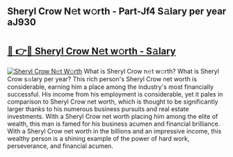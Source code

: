 ## Sheryl Crow N𝚎t w𝚘rth - Part-Jf4 S𝚊lary per year aJ930

# <h2><a href="http://gc1qnzz.nevu.top/?p=Sheryl+Crow">🔗 👉🔴 Sheryl Crow N𝚎t w𝚘rth - S𝚊lary</a></h2>

[![Sheryl Crow N𝚎t W𝚘rth](https://i.imgur.com/Oavwk0R.jpeg)](http://gc1qnzz.nevu.top/?p=Sheryl+Crow)
What is Sheryl Crow n𝚎t w𝚘rth? What is Sheryl Crow s𝚊lary per year?
This rich person's Sheryl Crow net worth is considerable, earning him a place among the industry's most financially successful. His income from his employment is considerable, yet it pales in comparison to Sheryl Crow net worth, which is thought to be significantly larger thanks to his numerous business pursuits and real estate investments. With a Sheryl Crow net worth placing him among the elite of wealth, this man is famed for his business acumen and financial brilliance. With a Sheryl Crow net worth in the billions and an impressive income, this wealthy person is a shining example of the power of hard work, perseverance, and financial acumen.
